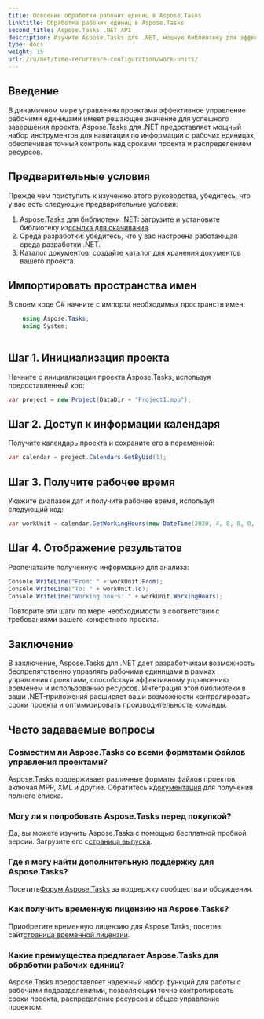 ```yaml
---
title: Освоение обработки рабочих единиц в Aspose.Tasks
linktitle: Обработка рабочих единиц в Aspose.Tasks
second_title: Aspose.Tasks .NET API
description: Изучите Aspose.Tasks для .NET, мощную библиотеку для эффективного управления проектами. Точно управляйте рабочими единицами для оптимального использования ресурсов.
type: docs
weight: 15
url: /ru/net/time-recurrence-configuration/work-units/
---
```

## Введение
В динамичном мире управления проектами эффективное управление рабочими единицами имеет решающее значение для успешного завершения проекта. Aspose.Tasks для .NET предоставляет мощный набор инструментов для навигации по информации о рабочих единицах, обеспечивая точный контроль над сроками проекта и распределением ресурсов.
## Предварительные условия
Прежде чем приступить к изучению этого руководства, убедитесь, что у вас есть следующие предварительные условия:
1.  Aspose.Tasks для библиотеки .NET: загрузите и установите библиотеку из[ссылка для скачивания](https://releases.aspose.com/tasks/net/).
2. Среда разработки: убедитесь, что у вас настроена работающая среда разработки .NET.
3. Каталог документов: создайте каталог для хранения документов вашего проекта.
## Импортировать пространства имен
В своем коде C# начните с импорта необходимых пространств имен:
```csharp
    using Aspose.Tasks;
    using System;
    
```
## Шаг 1. Инициализация проекта
Начните с инициализации проекта Aspose.Tasks, используя предоставленный код:
```csharp
var project = new Project(DataDir + "Project1.mpp");
```
## Шаг 2. Доступ к информации календаря
Получите календарь проекта и сохраните его в переменной:
```csharp
var calendar = project.Calendars.GetByUid(1);
```
## Шаг 3. Получите рабочее время
Укажите диапазон дат и получите рабочее время, используя следующий код:
```csharp
var workUnit = calendar.GetWorkingHours(new DateTime(2020, 4, 8, 8, 0, 0), new DateTime(2020, 4, 9, 17, 0, 0));
```
## Шаг 4. Отображение результатов
Распечатайте полученную информацию для анализа:
```csharp
Console.WriteLine("From: " + workUnit.From);
Console.WriteLine("To: " + workUnit.To);
Console.WriteLine("Working hours: " + workUnit.WorkingHours);
```
Повторите эти шаги по мере необходимости в соответствии с требованиями вашего конкретного проекта.
## Заключение
В заключение, Aspose.Tasks для .NET дает разработчикам возможность беспрепятственно управлять рабочими единицами в рамках управления проектами, способствуя эффективному управлению временем и использованию ресурсов. Интеграция этой библиотеки в ваши .NET-приложения расширяет ваши возможности контролировать сроки проекта и оптимизировать производительность команды.
## Часто задаваемые вопросы
### Совместим ли Aspose.Tasks со всеми форматами файлов управления проектами?
 Aspose.Tasks поддерживает различные форматы файлов проектов, включая MPP, XML и другие. Обратитесь к[документация](https://reference.aspose.com/tasks/net/) для получения полного списка.
### Могу ли я попробовать Aspose.Tasks перед покупкой?
 Да, вы можете изучить Aspose.Tasks с помощью бесплатной пробной версии. Загрузите его с[страница выпуска](https://releases.aspose.com/).
### Где я могу найти дополнительную поддержку для Aspose.Tasks?
 Посетить[Форум Aspose.Tasks](https://forum.aspose.com/c/tasks/15) за поддержку сообщества и обсуждения.
### Как получить временную лицензию на Aspose.Tasks?
 Приобретите временную лицензию для Aspose.Tasks, посетив сайт[страница временной лицензии](https://purchase.aspose.com/temporary-license/).
### Какие преимущества предлагает Aspose.Tasks для обработки рабочих единиц?
Aspose.Tasks предоставляет надежный набор функций для работы с рабочими подразделениями, позволяющий точно контролировать сроки проекта, распределение ресурсов и общее управление проектом.